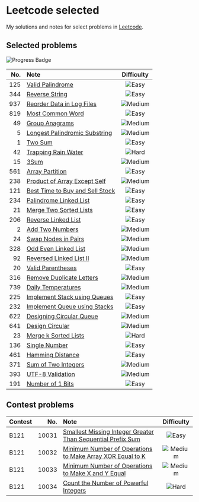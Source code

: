 # Leetcode selected

My solutions and notes for select problems in [Leetcode][leetcode].

[leetcode]: https://leetcode.com/



## Selected problems

![Progress Badge](https://img.shields.io/badge/Progress-32%20Solved-blue)

| No. | Note | Difficulty |
| -: | :- | :-: |
| 125 | [Valid Palindrome][p125] | ![Easy](https://img.shields.io/badge/Easy-green) |
| 344 | [Reverse String][p344] | ![Easy](https://img.shields.io/badge/Easy-green) |
| 937 | [Reorder Data in Log Files][p937] | ![Medium](https://img.shields.io/badge/Medium-yellow) |
| 819 | [Most Common Word][p819] | ![Easy](https://img.shields.io/badge/Easy-green) |
| 49 | [Group Anagrams][p49] | ![Medium](https://img.shields.io/badge/Medium-yellow) |
| 5 | [Longest Palindromic Substring][p5] | ![Medium](https://img.shields.io/badge/Medium-yellow) |
| 1 | [Two Sum][p1] | ![Easy](https://img.shields.io/badge/Easy-green) |
| 42 | [Trapping Rain Water][p42] | ![Hard](https://img.shields.io/badge/Hard-red) |
| 15 | [3Sum][p15] | ![Medium](https://img.shields.io/badge/Medium-yellow) |
| 561 | [Array Partition][p561] | ![Easy](https://img.shields.io/badge/Easy-green) |
| 238 | [Product of Array Except Self][p238] | ![Medium](https://img.shields.io/badge/Medium-yellow) |
| 121 | [Best Time to Buy and Sell Stock][p121] | ![Easy](https://img.shields.io/badge/Easy-green) |
| 234 | [Palindrome Linked List][p234] | ![Easy](https://img.shields.io/badge/Easy-green) |
| 21 | [Merge Two Sorted Lists][p21] | ![Easy](https://img.shields.io/badge/Easy-green) |
| 206 | [Reverse Linked List][p206] | ![Easy](https://img.shields.io/badge/Easy-green) |
| 2 | [Add Two Numbers][p2] | ![Medium](https://img.shields.io/badge/Medium-yellow) |
| 24 | [Swap Nodes in Pairs][p24] | ![Medium](https://img.shields.io/badge/Medium-yellow) |
| 328 | [Odd Even Linked List][p328] | ![Medium](https://img.shields.io/badge/Medium-yellow) |
| 92 | [Reversed Linked List II][p92] | ![Medium](https://img.shields.io/badge/Medium-yellow) |
| 20 | [Valid Parentheses][p20] | ![Easy](https://img.shields.io/badge/Easy-green) |
| 316 | [Remove Duplicate Letters][p316] | ![Medium](https://img.shields.io/badge/Medium-yellow) |
| 739 | [Daily Temperatures][p739] | ![Medium](https://img.shields.io/badge/Medium-yellow) |
| 225 | [Implement Stack using Queues][p225] | ![Easy](https://img.shields.io/badge/Easy-green) |
| 232 | [Implement Queue using Stacks][p232] | ![Easy](https://img.shields.io/badge/Easy-green) |
| 622 | [Designing Circular Queue][p622] | ![Medium](https://img.shields.io/badge/Medium-yellow) |
| 641 | [Design Circular][p641] | ![Medium](https://img.shields.io/badge/Medium-yellow) |
| 23 | [Merge k Sorted Lists][p23] | ![Hard](https://img.shields.io/badge/Hard-red) |
| 136 | [Single Number][p136] | ![Easy](https://img.shields.io/badge/Easy-green) |
| 461 | [Hamming Distance][p461] | ![Easy](https://img.shields.io/badge/Easy-green) |
| 371 | [Sum of Two Integers][p371] | ![Medium](https://img.shields.io/badge/Medium-yellow) |
| 393 | [UTF-8 Validation][p393] | ![Medium](https://img.shields.io/badge/Medium-yellow) |
| 191 | [Number of 1 Bits][p191] | ![Easy](https://img.shields.io/badge/Easy-green) |

[p125]: ./problems/basic/125/README.md
[p344]: ./problems/basic/344/README.md
[p937]: ./problems/basic/937/README.md
[p819]: ./problems/basic/819/README.md
[p49]: ./problems/basic/49/README.md
[p5]: ./problems/basic/5/README.md
[p1]: ./problems/basic/1/README.md
[p42]: ./problems/basic/42/README.md
[p15]: ./problems/basic/15/README.md
[p561]: ./problems/basic/561/README.md
[p238]: ./problems/basic/238/README.md
[p121]: ./problems/basic/121/README.md
[p234]: ./problems/basic/234/README.md
[p21]: ./problems/basic/21/README.md
[p206]: ./problems/basic/206/README.md
[p2]: ./problems/basic/2/README.md
[p24]: ./problems/basic/24/README.md
[p328]: ./problems/basic/328/README.md
[p92]: ./problems/basic/92/README.md
[p20]: ./problems/basic/20/README.md
[p316]: ./problems/basic/316/README.md
[p739]: ./problems/basic/739/README.md
[p225]: ./problems/basic/225/README.md
[p232]: ./problems/basic/232/README.md
[p622]: ./problems/basic/622/README.md
[p641]: ./problems/basic/641/README.md
[p23]: ./problems/basic/23/README.md
[p136]: ./problems/basic/136/README.md
[p461]: ./problems/basic/461/README.md
[p371]: ./problems/basic/371/README.md
[p393]: ./problems/basic/393/README.md
[p191]: ./problems/basic/191/README.md

## Contest problems

| Contest | No. | Note | Difficulty |
| :- | -: | :- | :-: |
| B121 | 10031 | [Smallest Missing Integer Greater Than Sequential Prefix Sum][p10031] | ![Easy](https://img.shields.io/badge/Easy-green) |
| B121 | 10032 | [Minimum Number of Operations to Make Array XOR Equal to K][p10032]  | ![Medium](https://img.shields.io/badge/Medium-yellow) |
| B121 | 10033 | [Minimum Number of Operations to Make X and Y Equal][p10033]          | ![Medium](https://img.shields.io/badge/Medium-yellow) |
| B121 | 10034 | [Count the Number of Powerful Integers][p10034]                       | ![Hard](https://img.shields.io/badge/Hard-red) |

[p10031]: ./problems/contest/10031/README.md
[p10032]: ./problems/contest/10032/README.md
[p10033]: ./problems/contest/10033/README.md
[p10034]: ./problems/contest/10034/README.md
